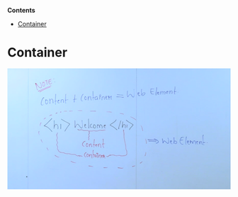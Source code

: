 <!-- START doctoc generated TOC please keep comment here to allow auto update -->
<!-- DON'T EDIT THIS SECTION, INSTEAD RE-RUN doctoc TO UPDATE -->
**Contents**

- [Container](#container)

<!-- END doctoc generated TOC please keep comment here to allow auto update -->

# Container

![](img/Containers.PNG)
